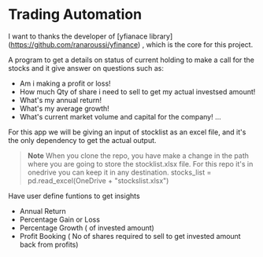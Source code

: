 # Trading Automation

I want to thanks the developer of [yfianace library] (https://github.com/ranaroussi/yfinance) , which is the core for this project.

A program to get a details on status of current holding to make a call for the stocks and it give answer on questions such as:

- Am i making a profit or loss!
- How much Qty of share i need to sell to get my actual investsed amount!
- What's my annual return!
- What's my average growth!
- What's current market volume and capital for the company! ...

For this app we will be giving an input of stocklist as an excel file, and it's the only dependency to get the actual output.

> **Note** When you clone the repo, you have make a change in the path where you are going to store the stocklist.xlsx file. For this repo it's in onedrive you can keep it in any destination.
> stocks_list = pd.read_excel(OneDrive + "stockslist.xlsx")

Have user define funtions to get insights
- Annual Return
- Percentage Gain or Loss
- Percentage Growth ( of invested amount)
- Profit Booking ( No of shares required to sell to get invested amount back from profits)

